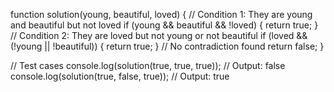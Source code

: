 function solution(young, beautiful, loved) {
    // Condition 1: They are young and beautiful but not loved
    if (young && beautiful && !loved) {
        return true;
    }
    // Condition 2: They are loved but not young or not beautiful
    if (loved && (!young || !beautiful)) {
        return true;
    }
    // No contradiction found
    return false;
}

// Test cases
console.log(solution(true, true, true));  // Output: false
console.log(solution(true, false, true)); // Output: true
